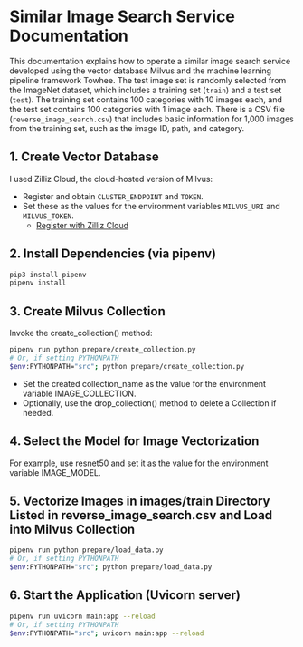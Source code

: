 # Similar Image Search Service Documentation

This documentation explains how to operate a similar image search service developed using the vector database Milvus and the machine learning pipeline framework Towhee. The test image set is randomly selected from the ImageNet dataset, which includes a training set (`train`) and a test set (`test`). The training set contains 100 categories with 10 images each, and the test set contains 100 categories with 1 image each. There is a CSV file (`reverse_image_search.csv`) that includes basic information for 1,000 images from the training set, such as the image ID, path, and category.

## 1. Create Vector Database
I used Zilliz Cloud, the cloud-hosted version of Milvus:
- Register and obtain `CLUSTER_ENDPOINT` and `TOKEN`.
- Set these as the values for the environment variables `MILVUS_URI` and `MILVUS_TOKEN`.
  - [Register with Zilliz Cloud](https://docs.zilliz.com/docs/register-with-zilliz-cloud)

## 2. Install Dependencies (via pipenv)
```bash
pip3 install pipenv
pipenv install
```

## 3. Create Milvus Collection
Invoke the create_collection() method:
```bash
pipenv run python prepare/create_collection.py
# Or, if setting PYTHONPATH
$env:PYTHONPATH="src"; python prepare/create_collection.py
```
* Set the created collection_name as the value for the environment variable IMAGE_COLLECTION.
* Optionally, use the drop_collection() method to delete a Collection if needed.

## 4. Select the Model for Image Vectorization
For example, use resnet50 and set it as the value for the environment variable IMAGE_MODEL.

## 5. Vectorize Images in images/train Directory Listed in reverse_image_search.csv and Load into Milvus Collection
```bash
pipenv run python prepare/load_data.py
# Or, if setting PYTHONPATH
$env:PYTHONPATH="src"; python prepare/load_data.py
```

## 6. Start the Application (Uvicorn server)
```bash
pipenv run uvicorn main:app --reload
# Or, if setting PYTHONPATH
$env:PYTHONPATH="src"; uvicorn main:app --reload
```  
